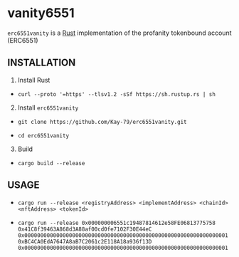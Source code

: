 # vanity6551

`erc6551vanity` is a [Rust](https://www.rust-lang.org) implementation of the profanity tokenbound account (ERC6551)

## INSTALLATION

1. Install Rust

-   ```shell
    curl --proto '=https' --tlsv1.2 -sSf https://sh.rustup.rs | sh
    ```

2. Install `erc6551vanity`

-   ```shell
    git clone https://github.com/Kay-79/erc6551vanity.git
    ```
-   ```shell
    cd erc6551vanity
    ```

3. Build

-   ```shell
    cargo build --release
    ```

## USAGE

-   ```Shell
    cargo run --release <registryAddress> <implementAddress> <chainId> <nftAddress> <tokenId>
    ```

-   ```shell
    cargo run --release 0x000000006551c19487814612e58FE06813775758 0x41C8f39463A868d3A88af00cd0fe7102F30E44eC 0x0000000000000000000000000000000000000000000000000000000000000001 0xBC4CA0EdA7647A8aB7C2061c2E118A18a936f13D 0x0000000000000000000000000000000000000000000000000000000000000001
    ```
